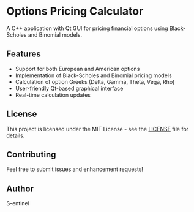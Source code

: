 # Options Pricing Calculator

A C++ application with Qt GUI for pricing financial options using Black-Scholes and Binomial models.

## Features

- Support for both European and American options
- Implementation of Black-Scholes and Binomial pricing models
- Calculation of option Greeks (Delta, Gamma, Theta, Vega, Rho)
- User-friendly Qt-based graphical interface
- Real-time calculation updates

## License

This project is licensed under the MIT License - see the [LICENSE](LICENSE) file for details.

## Contributing

Feel free to submit issues and enhancement requests!

## Author

S-entinel
